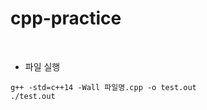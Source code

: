 # cpp-practice

<br>

- 파일 실행
```shell
g++ -std=c++14 -Wall 파일명.cpp -o test.out
./test.out  
```

<br>
